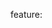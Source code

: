 feature: <dialog>
status: caution
tags: polyfill
kind: html
polyfillurls:[dialog-polyfill](https://github.com/GoogleChrome/dialog-polyfill)

The `<dialog>` element can be used to create popup dialogs or modal dialogs for web applications, and is part of [HTML 5.1](http://www.w3.org/html/wg/drafts/html/master/interactive-elements.html#the-dialog-element).
In its modal mode, it blocks all access to content behind the front-most dialog.
  
The majority of [Google's polyfill](https://github.com/GoogleChrome/dialog-polyfill) goes towards preventing the browser from gaining focus or accessing content behind the dialog.
You should consider that the preventative measures taken by the polyfill are not exhaustive, as they are not implemented natively.

Supported in Chrome 37+ and Opera 24+, [tracked](https://bugzilla.mozilla.org/show_bug.cgi?id=840640) for Firefox.
